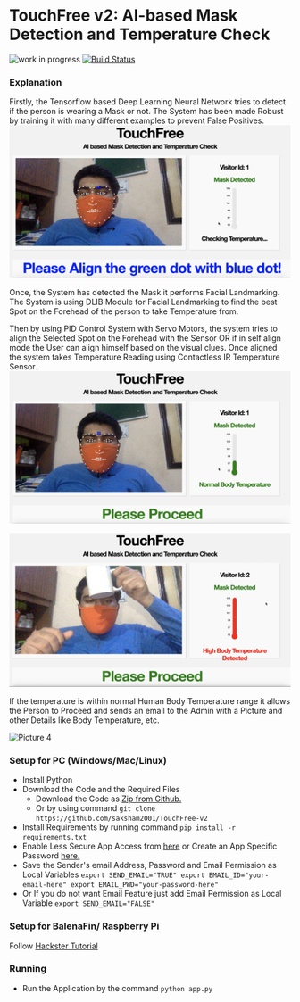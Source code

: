 # TouchFree v2: AI-based Mask Detection and Temperature Check
![work in progress](https://img.shields.io/badge/-Work%20in%20Progress-blue) [![Build Status](https://travis-ci.org/TheThingsNetwork/arduino-device-lib.svg?branch=master)](https://travis-ci.org/TheThingsNetwork/arduino-device-lib)

### Explanation
Firstly, the Tensorflow based Deep Learning Neural Network tries to detect if the person is wearing a Mask or not. The System has been made Robust by training it with many different examples to prevent False Positives.
![Picture 1](Screenshots/1.png)

Once, the System has detected the Mask it performs Facial Landmarking. The System is using DLIB Module for Facial Landmarking to find the best Spot on the Forehead of the person to take Temperature from.

Then by using PID Control System with Servo Motors, the system tries to align the Selected Spot on the Forehead with the Sensor OR if in self align mode the User can align himself based on the visual clues. Once aligned the system takes Temperature Reading using Contactless IR Temperature Sensor.
![Picture 2](Screenshots/2.png)

![Picture 3](Screenshots/3.png)

If the temperature is within normal Human Body Temperature range it allows the Person to Proceed and sends an email to the Admin with a Picture and other Details like Body Temperature, etc.

![Picture 4](Screenshots/4.jpeg)

### Setup for PC (Windows/Mac/Linux)
* Install Python
* Download the Code and the Required Files
    * Download the Code as [Zip from Github.](https://github.com/saksham2001/TouchFree-v2/archive/master.zip)
    * Or by using command `git clone https://github.com/saksham2001/TouchFree-v2`
* Install Requirements by running command 
`pip install -r requirements.txt`
* Enable Less Secure App Access from [here](https://myaccount.google.com/lesssecureapps) 
or Create an App Specific Password [here.](https://support.google.com/accounts/answer/185833)
* Save the Sender's email Address, Password and Email Permission as Local Variables
`export SEND_EMAIL="TRUE"
export EMAIL_ID="your-email-here"
export EMAIL_PWD="your-password-here"`
* Or If you do not want Email Feature just add Email Permission as Local Variable
`export SEND_EMAIL="FALSE"`

### Setup for BalenaFin/ Raspberry Pi 
Follow [Hackster Tutorial](https://www.hackster.io/sakshambhutani2001/touchfree-v2-contactless-temperature-and-mask-checkup-d01dc8)


### Running
* Run the Application by the command `python app.py`

